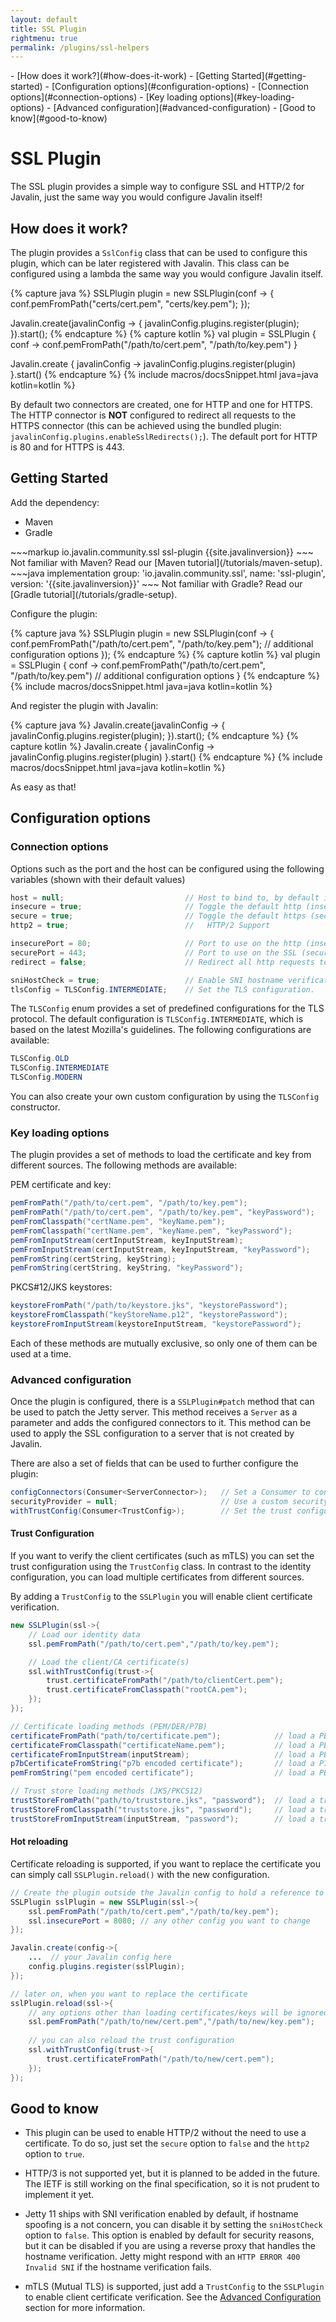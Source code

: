 ```yaml
---
layout: default
title: SSL Plugin
rightmenu: true
permalink: /plugins/ssl-helpers
---
```


<div id="spy-nav" class="right-menu" markdown="1">
- [How does it work?](#how-does-it-work)
- [Getting Started](#getting-started)
- [Configuration options](#configuration-options)
  - [Connection options](#connection-options)
  - [Key loading options](#key-loading-options)
  - [Advanced configuration](#advanced-configuration)
- [Good to know](#good-to-know)
</div>

<h1 class="no-margin-top">SSL Plugin</h1>

The SSL plugin provides a simple way to configure SSL and HTTP/2 for Javalin, just the same way you would configure Javalin itself!

## How does it work?

The plugin provides a `SslConfig` class that can be used to configure this plugin, which can be later registered with Javalin. This class can be configured using a lambda the same way you would configure Javalin itself.

{% capture java %}
SSLPlugin plugin = new SSLPlugin(conf -> {
    conf.pemFromPath("certs/cert.pem", "certs/key.pem");
});

Javalin.create(javalinConfig -> {
    javalinConfig.plugins.register(plugin);
}).start();
{% endcapture %}
{% capture kotlin %}
val plugin = SSLPlugin { conf ->
    conf.pemFromPath("/path/to/cert.pem", "/path/to/key.pem")
}

Javalin.create { javalinConfig ->
    javalinConfig.plugins.register(plugin)
}.start()
{% endcapture %}
{% include macros/docsSnippet.html java=java kotlin=kotlin %}

By default two connectors are created, one for HTTP and one for HTTPS. The HTTP connector is **NOT** configured to redirect all requests to the HTTPS connector
(this can be achieved using the bundled plugin: `javalinConfig.plugins.enableSslRedirects();`).
The default port for HTTP is 80 and for HTTPS is 443.

## Getting Started

Add the dependency:

<div class="multitab-code dependencies" data-tab="1">
<ul>
    <li data-tab="1">Maven</li>
    <li data-tab="2">Gradle</li>
</ul>

<div data-tab="1" markdown="1">
~~~markup
<dependency>
    <groupId>io.javalin.community.ssl</groupId>
    <artifactId>ssl-plugin</artifactId>
    <version>{{site.javalinversion}}</version>
</dependency>
~~~
Not familiar with Maven? Read our [Maven tutorial](/tutorials/maven-setup).
</div>

<div data-tab="2" markdown="1">
~~~java
implementation group: 'io.javalin.community.ssl', name: 'ssl-plugin', version: '{{site.javalinversion}}'
~~~
Not familiar with Gradle? Read our [Gradle tutorial](/tutorials/gradle-setup).
</div>

</div>

<style>
.bundle-hint p {
    margin-top: 8px;
    font-size: 14px;
}
</style>

Configure the plugin:

{% capture java %}
SSLPlugin plugin = new SSLPlugin(conf -> {
    conf.pemFromPath("/path/to/cert.pem", "/path/to/key.pem");
    // additional configuration options
});
{% endcapture %}
{% capture kotlin %}
val plugin = SSLPlugin { conf ->
    conf.pemFromPath("/path/to/cert.pem", "/path/to/key.pem")
    // additional configuration options
}
{% endcapture %}
{% include macros/docsSnippet.html java=java kotlin=kotlin %}

And register the plugin with Javalin:

{% capture java %}
Javalin.create(javalinConfig -> {
    javalinConfig.plugins.register(plugin);
}).start();
{% endcapture %}
{% capture kotlin %}
Javalin.create { javalinConfig ->
    javalinConfig.plugins.register(plugin)
}.start()
{% endcapture %}
{% include macros/docsSnippet.html java=java kotlin=kotlin %}

As easy as that!

## Configuration options

### Connection options

Options such as the port and the host can be configured using the following variables (shown with their default values)

```java
host = null;                           // Host to bind to, by default it will bind to all interfaces.
insecure = true;                       // Toggle the default http (insecure) connector.
secure = true;                         // Toggle the default https (secure) connector.
http2 = true;                          //   HTTP/2 Support

insecurePort = 80;                     // Port to use on the http (insecure) connector.
securePort = 443;                      // Port to use on the SSL (secure) connector.
redirect = false;                      // Redirect all http requests to https.

sniHostCheck = true;                   // Enable SNI hostname verification.
tlsConfig = TLSConfig.INTERMEDIATE;    // Set the TLS configuration.

```
The `TLSConfig` enum provides a set of predefined configurations for the TLS protocol. The default configuration is `TLSConfig.INTERMEDIATE`, which is based on the latest Mozilla's guidelines. The following configurations are available:

```java
TLSConfig.OLD
TLSConfig.INTERMEDIATE
TLSConfig.MODERN
```
You can also create your own custom configuration by using the `TLSConfig` constructor.

### Key loading options

The plugin provides a set of methods to load the certificate and key from different sources. The following methods are available:

PEM certificate and key:

```java
pemFromPath("/path/to/cert.pem", "/path/to/key.pem");                   // load from paths.
pemFromPath("/path/to/cert.pem", "/path/to/key.pem", "keyPassword");    // load from paths with the given key password.
pemFromClasspath("certName.pem", "keyName.pem");                        // load from files in the classpath.
pemFromClasspath("certName.pem", "keyName.pem", "keyPassword");         // load from files in the classpath with the given key password.
pemFromInputStream(certInputStream, keyInputStream);                    // load from input streams.
pemFromInputStream(certInputStream, keyInputStream, "keyPassword");     // load from input streams with the given key password.
pemFromString(certString, keyString);                                   // load from strings.
pemFromString(certString, keyString, "keyPassword");                    // load from strings with the given key password.
```
PKCS#12/JKS keystores:

```java
keystoreFromPath("/path/to/keystore.jks", "keystorePassword");          // load the keystore from the given path
keystoreFromClasspath("keyStoreName.p12", "keystorePassword");          // load the keystore from the given path in the classpath.
keystoreFromInputStream(keystoreInputStream, "keystorePassword");       // load the keystore from the given input stream.
```

Each of these methods are mutually exclusive, so only one of them can be used at a time.

### Advanced configuration

Once the plugin is configured, there is a `SSLPlugin#patch` method that can be used to patch the Jetty server. This method receives a `Server` as a parameter and adds the configured connectors to it. This method can be used to apply the SSL configuration to a server that is not created by Javalin.

There are also a set of fields that can be used to further configure the plugin:

```java
configConnectors(Consumer<ServerConnector>);   // Set a Consumer to configure the connectors
securityProvider = null;                       // Use a custom security provider
withTrustConfig(Consumer<TrustConfig>);        // Set the trust configuration, explained below. (by default all clients are trusted)
```

#### Trust Configuration

If you want to verify the client certificates (such as mTLS) you can set the trust configuration using the `TrustConfig` class.
In contrast to the identity configuration, you can load multiple certificates from different sources.

By adding a `TrustConfig` to the `SSLPlugin` you will enable client certificate verification.
```java
new SSLPlugin(ssl->{
    // Load our identity data
    ssl.pemFromPath("/path/to/cert.pem","/path/to/key.pem"); 

    // Load the client/CA certificate(s)
    ssl.withTrustConfig(trust->{
        trust.certificateFromPath("/path/to/clientCert.pem");
        trust.certificateFromClasspath("rootCA.pem");
    });
});
```

```java
// Certificate loading methods (PEM/DER/P7B)
certificateFromPath("path/to/certificate.pem");            // load a PEM/DER/P7B cert from the given path
certificateFromClasspath("certificateName.pem");           // load a PEM/DER/P7B cert from the given path in the classpath
certificateFromInputStream(inputStream);                   // load a PEM/DER/P7B cert from the given input stream
p7bCertificateFromString("p7b encoded certificate");       // load a P7B cert from the given string
pemFromString("pem encoded certificate");                  // load a PEM cert from the given string

// Trust store loading methods (JKS/PKCS12)
trustStoreFromPath("path/to/truststore.jks", "password");  // load a trust store from the given path
trustStoreFromClasspath("truststore.jks", "password");     // load a trust store from the given path in the classpath
trustStoreFromInputStream(inputStream, "password");        // load a trust store from the given input stream
```

#### Hot reloading

Certificate reloading is supported, if you want to replace the certificate you can simply call `SSLPlugin.reload()` with the new configuration.

```java
// Create the plugin outside the Javalin config to hold a reference to reload it
SSLPlugin sslPlugin = new SSLPlugin(ssl->{
    ssl.pemFromPath("/path/to/cert.pem","/path/to/key.pem");
    ssl.insecurePort = 8080; // any other config you want to change
});

Javalin.create(config->{
    ...  // your Javalin config here
    config.plugins.register(sslPlugin);
});

// later on, when you want to replace the certificate
sslPlugin.reload(ssl->{
    // any options other than loading certificates/keys will be ignored.
    ssl.pemFromPath("/path/to/new/cert.pem","/path/to/new/key.pem");
    
    // you can also reload the trust configuration
    ssl.withTrustConfig(trust->{
        trust.certificateFromPath("/path/to/new/cert.pem");
    });
});
``` 

## Good to know

 - This plugin can be used to enable HTTP/2 without the need to use a certificate. To do so, just set the `secure` option to `false` and the `http2` option to `true`.

 - HTTP/3 is not supported yet, but it is planned to be added in the future. The IETF is still working on the final specification, so it is not prudent to implement it yet.

 - Jetty 11 ships with SNI verification enabled by default, if hostname spoofing is a not concern, you can disable it by setting the `sniHostCheck` option to `false`. This option is enabled by default for security reasons, but it can be disabled if you are using a reverse proxy that handles the hostname verification. Jetty might respond with an `HTTP ERROR 400 Invalid SNI` if the hostname verification fails.

- mTLS (Mutual TLS) is supported, just add a `TrustConfig` to the `SSLPlugin` to enable client certificate verification. See the [Advanced Configuration](#advanced-configuration) section for more information.
